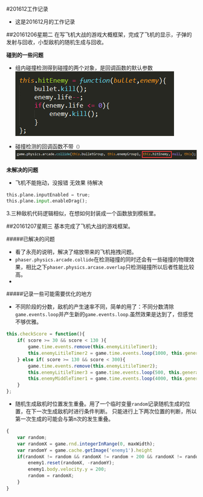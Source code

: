 #201612工作记录
* 这是201612月的工作记录


 ##20161206星期二
 在写飞机大战的游戏大概框架，完成了飞机的显示，子弹的发射与回收，小型敌机的随机生成与回收。

**碰到的一些问题**
-  组内碰撞检测得到碰撞的两个对象，是回调函数的默认参数![Alt text](./1481035163236.png)

- 碰撞检测的回调函数不带`（）`![Alt text](./1481034931042.png)

**未解决的问题**
- 飞机不能拖动，没报错 无效果 待解决
``` python
this.plane.inputEnabled = true;
this.plane.input.enableDrag();
```
3.三种敌机代码逻辑相似，在想如何封装成一个函数放到模板里。

##20161207星期三
基本完成了飞机大战的游戏框架。

#####已解决的问题
- 看了永亮的说明，解决了缩放带来的飞机拖拽问题。
- `phaser.physics.arcade.collide`在检测碰撞的同时还会有一些碰撞的物理效果，相比之下`phaser.physics.arcase.overlap`只检测碰撞所以后者性能比较高。
- 
#####记录一些可能需要优化的地方
- 不同阶段的分数，敌机的产生速率不同，简单的用了：不同分数清除`game.events.loop`并产生新的`game.events.loop`.虽然效果是达到了，但感觉不够优雅。
``` javascript
this.checkScore = function(){
    if( score >= 30 && score < 130 ){
        game.time.events.remove(this.enemyLitileTimer1);
        this.enemyLitileTimer2 = game.time.events.loop(1000, this.generateEnemy1, this);
    } else if( score >= 130 && score < 300){
        game.time.events.remove(this.enemyLitileTimer2);
        this.enemyLitileTimer3 = game.time.events.loop(500, this.generateEnemy1, this);
        this.enemyMiddleTimer1 = game.time.events.loop(4000, this.generateEnemy2, this);
    }
};
```
-  随机生成敌机时位置发生重叠。用了一个临时变量`random`记录随机生成的位置，在下一次生成敌机时进行条件判断。
只能进行上下两次位置的判断，所以第一次生成的可能会与第n次的发生重叠。
``` javascript
{
    var random;
    var randomX = game.rnd.integerInRange(0, maxWidth);
    var randomY = game.cache.getImage('enemy1').height
    if(randomX != random && randomX != random + 200 && randomX != random - 200){
        enemy1.reset(randomX, -randomY);
        enemy1.body.velocity.y = 200;
        random = randomX;
    }
}

```